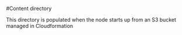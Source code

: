 #Content directory

This directory is populated when the node starts up from
an S3 bucket managed in Cloudformation
